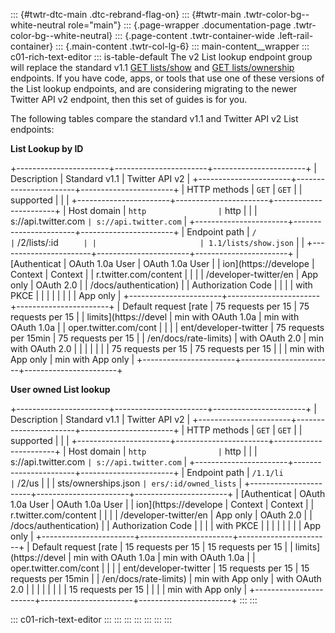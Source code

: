 ::: {#twtr-dtc-main .dtc-rebrand-flag-on}
::: {#twtr-main .twtr-color-bg--white-neutral role="main"}
::: {.page-wrapper .documentation-page .twtr-color-bg--white-neutral}
::: {.page-content .twtr-container-wide .left-rail-container}
::: {.main-content .twtr-col-lg-6}
::: main-content__wrapper
::: c01-rich-text-editor
::: is-table-default
The v2 List lookup endpoint group will replace the standard v1.1 [GET
lists/show](https://developer.twitter.com/en/docs/twitter-api/v1/accounts-and-users/create-manage-lists/api-reference/get-lists-show)
and [GET
lists/ownership](https://developer.twitter.com/en/docs/twitter-api/v1/accounts-and-users/create-manage-lists/api-reference/get-lists-ownerships)
endpoints. If you have code, apps, or tools that use one of these
versions of the List lookup endpoints, and are considering migrating to
the newer Twitter API v2 endpoint, then this set of guides is for you.

The following tables compare the standard v1.1 and Twitter API v2 List
endpoints:

**List Lookup by ID**

+-----------------------+-----------------------+-----------------------+
| Description           | Standard v1.1         | Twitter API v2        |
+-----------------------+-----------------------+-----------------------+
| HTTP methods          | ` GET `               | ` GET `               |
| supported             |                       |                       |
+-----------------------+-----------------------+-----------------------+
| Host domain           | ` http                | ` http                |
|                       | s://api.twitter.com ` | s://api.twitter.com ` |
+-----------------------+-----------------------+-----------------------+
| Endpoint path         | ` /                   | ` /2/lists/:id `      |
|                       | 1.1/lists/show.json ` |                       |
+-----------------------+-----------------------+-----------------------+
| [Authenticat          | OAuth 1.0a User       | OAuth 1.0a User       |
| ion](https://develope | Context               | Context               |
| r.twitter.com/content |                       |                       |
| /developer-twitter/en | App only              | OAuth 2.0             |
| /docs/authentication) |                       | Authorization Code    |
|                       |                       | with PKCE             |
|                       |                       |                       |
|                       |                       | App only              |
+-----------------------+-----------------------+-----------------------+
| Default request [rate | 75 requests per 15    | 75 requests per 15    |
| limits](https://devel | min with OAuth 1.0a   | min with OAuth 1.0a   |
| oper.twitter.com/cont |                       |                       |
| ent/developer-twitter | 75 requests per 15min | 75 requests per 15    |
| /en/docs/rate-limits) | with OAuth 2.0        | min with OAuth 2.0    |
|                       |                       |                       |
|                       | 75 requests per 15    | 75 requests per 15    |
|                       | min with App only     | min with App only     |
+-----------------------+-----------------------+-----------------------+

**User owned List lookup**

+-----------------------+-----------------------+-----------------------+
| Description           | Standard v1.1         | Twitter API v2        |
+-----------------------+-----------------------+-----------------------+
| HTTP methods          | ` GET `               | ` GET `               |
| supported             |                       |                       |
+-----------------------+-----------------------+-----------------------+
| Host domain           | ` http                | ` http                |
|                       | s://api.twitter.com ` | s://api.twitter.com ` |
+-----------------------+-----------------------+-----------------------+
| Endpoint path         | ` /1.1/li             | ` /2/us               |
|                       | sts/ownerships.json ` | ers/:id/owned_lists ` |
+-----------------------+-----------------------+-----------------------+
| [Authenticat          | OAuth 1.0a User       | OAuth 1.0a User       |
| ion](https://develope | Context               | Context               |
| r.twitter.com/content |                       |                       |
| /developer-twitter/en | App only              | OAuth 2.0             |
| /docs/authentication) |                       | Authorization Code    |
|                       |                       | with PKCE             |
|                       |                       |                       |
|                       |                       | App only              |
+-----------------------+-----------------------+-----------------------+
| Default request [rate | 15 requests per 15    | 15 requests per 15    |
| limits](https://devel | min with OAuth 1.0a   | min with OAuth 1.0a   |
| oper.twitter.com/cont |                       |                       |
| ent/developer-twitter | 15 requests per 15    | 15 requests per 15min |
| /en/docs/rate-limits) | min with App only     | with OAuth 2.0        |
|                       |                       |                       |
|                       |                       | 15 requests per 15    |
|                       |                       | min with App only     |
+-----------------------+-----------------------+-----------------------+
:::
:::

::: c01-rich-text-editor
:::
:::
:::
:::
:::
:::
:::
